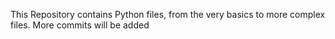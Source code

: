 This Repository contains Python files, from the very basics to more complex files.
More commits will be added